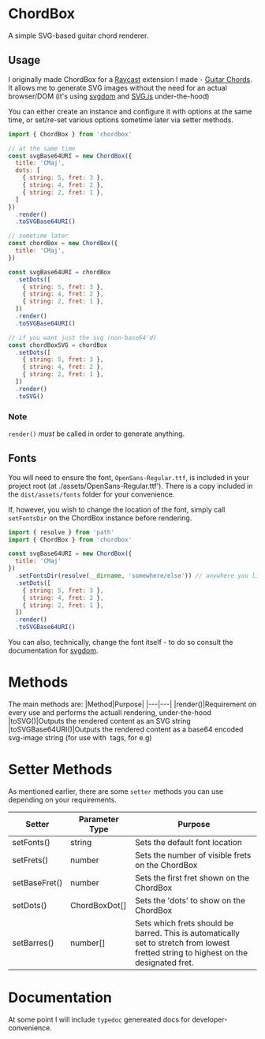 # ChordBox

A simple SVG-based guitar chord renderer.

## Usage

I originally made ChordBox for a [Raycast](https://www.raycast.com/) extension I made - [Guitar Chords](https://www.raycast.com/GastroGeek/google-chords). It allows me to generate SVG images without the need for an actual browser/DOM (it's using [svgdom](https://github.com/svgdotjs/svgdom) and [SVG.js](https://svgjs.dev/) under-the-hood)

You can either create an instance and configure it with options at the same time, or set/re-set various options sometime later via setter methods.

```js
import { ChordBox } from 'chordbox'

// at the same time
const svgBase64URI = new ChordBox({
  title: 'CMaj',
  dots: [
    { string: 5, fret: 3 },
    { string: 4, fret: 2 },
    { string: 2, fret: 1 },
  ]
})
  .render()
  .toSVGBase64URI()

// sometime later
const chordBox = new ChordBox({
  title: 'CMaj',
})

const svgBase64URI = chordBox
  .setDots([
    { string: 5, fret: 3 },
    { string: 4, fret: 2 },
    { string: 2, fret: 1 },
  ])
  .render()
  .toSVGBase64URI()

// if you want just the svg (non-base64'd)
const chordBoxSVG = chordBox
  .setDots([
    { string: 5, fret: 3 },
    { string: 4, fret: 2 },
    { string: 2, fret: 1 },
  ])
  .render()
  .toSVG()
```

### Note

`render()` *must* be called in order to generate anything.

## Fonts

You will need to ensure the font, `OpenSans-Regular.ttf`, is included in your project root (at ./assets/OpenSans-Regular.ttf'). There is a copy included in the `dist/assets/fonts` folder for your convenience.

If, however, you wish to change the location of the font, simply call `setFontsDir` on the ChordBox instance before rendering.

```js
import { resolve } from 'path'
import { ChordBox } from 'chordbox'

const svgBase64URI = new ChordBox({
  title: 'CMaj'
})
  .setFontsDir(resolve(__dirname, 'somewhere/else')) // anywhere you like
  .setDots([
    { string: 5, fret: 3 },
    { string: 4, fret: 2 },
    { string: 2, fret: 1 },
  ])
  .render()
  .toSVGBase64URI()
```

You can also, technically, change the font itself - to do so consult the documentation for [svgdom](https://github.com/svgdotjs/svgdom#fonts).

# Methods

The main methods are:
|Method|Purpose|
|---|---|
|render()|Requirement on every use and performs the actuall rendering, under-the-hood
|toSVG()|Outputs the rendered content as an SVG string
|toSVGBase64URI()|Outputs the rendered content as a base64 encoded svg-image string (for use with <img> tags, for e.g)

# Setter Methods

As mentioned earlier, there are some `setter` methods you can use depending on your requirements.

|Setter|Parameter Type|Purpose|
|---|---|---|
|setFonts()|string|Sets the default font location
|setFrets()|number|Sets the number of visible frets on the ChordBox
|setBaseFret()|number|Sets the first fret shown on the ChordBox
|setDots()|ChordBoxDot[]|Sets the 'dots' to show on the ChordBox
|setBarres()|number[]|Sets which frets should be barred. This is automatically set to stretch from lowest fretted string to highest on the designated fret.

# Documentation

At some point I will include `typedoc` genereated docs for developer-convenience.